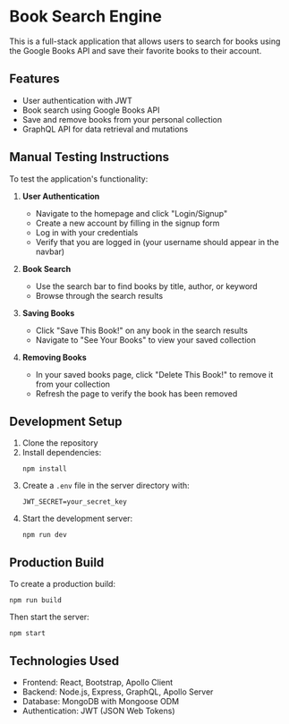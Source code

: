 # Book Search Engine

This is a full-stack application that allows users to search for books using the Google Books API and save their favorite books to their account.

## Features

- User authentication with JWT
- Book search using Google Books API
- Save and remove books from your personal collection
- GraphQL API for data retrieval and mutations

## Manual Testing Instructions

To test the application's functionality:

1. **User Authentication**
   - Navigate to the homepage and click "Login/Signup"
   - Create a new account by filling in the signup form
   - Log in with your credentials
   - Verify that you are logged in (your username should appear in the navbar)

2. **Book Search**
   - Use the search bar to find books by title, author, or keyword
   - Browse through the search results

3. **Saving Books**
   - Click "Save This Book!" on any book in the search results
   - Navigate to "See Your Books" to view your saved collection

4. **Removing Books**
   - In your saved books page, click "Delete This Book!" to remove it from your collection
   - Refresh the page to verify the book has been removed

## Development Setup

1. Clone the repository
2. Install dependencies:
   ```
   npm install
   ```
3. Create a `.env` file in the server directory with:
   ```
   JWT_SECRET=your_secret_key
   ```
4. Start the development server:
   ```
   npm run dev
   ```

## Production Build

To create a production build:

```
npm run build
```

Then start the server:

```
npm start
```

## Technologies Used

- Frontend: React, Bootstrap, Apollo Client
- Backend: Node.js, Express, GraphQL, Apollo Server
- Database: MongoDB with Mongoose ODM
- Authentication: JWT (JSON Web Tokens) 